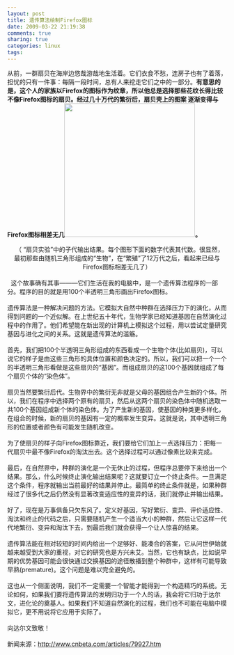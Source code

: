 ```yaml
---
layout: post
title: 遗传算法绘制Firefox图标
date: 2009-03-22 21:19:38
comments: true
sharing: true
categories: linux
tags: 
---
```


从前，一群扇贝在海岸边悠哉游哉地生活着。它们衣食不愁，连房子也有了着落，担忧的只有一件事：每隔一段时间，总有人来挖走它们之中的一部分。<strong>有意思的 是，这个人的家族以Firefox的图标作为纹章，所以他总是选择那些花纹长得比较不像Firefox图标的扇贝。经过几十万代的繁衍后，扇贝壳上的图案 逐渐变得与Firefox图标相差无几<img src="/Blogs/image.axd?picture=2009%2f3%2f10190502766056.gif" alt="" width="300" height="307" />。</strong> 
<div style="text-align: center">
&nbsp;&nbsp; （ &ldquo;扇贝实验&rdquo;中的子代输出结果。每个图形下面的数字代表其代数。很显然，最初那些由随机三角形组成的&ldquo;生物&rdquo;，在&ldquo;繁殖&rdquo;了12万代之后，看起来已经与Firefox图标相差无几了） 
</div>
<br />
&nbsp; 这个故事确有其事&mdash;&mdash;&mdash;它们生活在我的电脑中，是一个遗传算法程序的一部分。程序的目的就是用100个半透明三角形画出Firefox图标。<br />
<br />
遗传算法是一种解决问题的方法。它模拟大自然中种群在选择压力下的演化，从而得到问题的一个近似解。在上世纪五十年代，生物学家已经知道基因在自然演化过程中的作用了。他们希望能在新出现的计算机上模拟这个过程，用以尝试定量研究基因与进化之间的关系。这就是遗传算法的滥觞。<br />
<br />
首先，我们把100个半透明三角形组成的东西看成一个生物个体(比如扇贝)，可以说它的样子是由这些三角形的具体位置和颜色决定的。所以，我们可以把一个一个的半透明三角形看做是这些扇贝的&ldquo;基因&rdquo;。而组成扇贝的这100个基因就组成了每个扇贝个体的&ldquo;染色体&rdquo;。<br />
<br />
扇贝当然要繁衍后代。生物界中的繁衍无非就是父母的基因组合产生新的个体。所以，我们在程序中选择两个原有的扇贝，然后从这两个扇贝的染色体中随机选取一共100个基因组成新个体的染色体。为了产生新的基因，使基因的种类更多样化，在组合的时候，新的扇贝的基因有一定的概率发生变异。这就是说，其中透明三角形的位置或者颜色有可能发生随机改变。<br />
<br />
为了使扇贝的样子向Firefox图标靠近，我们要给它们加上一点选择压力：把每一代扇贝中最不像Firefox的淘汰出去。这个选择过程可以通过像素比较来完成。<br />
<br />
最后，在自然界中，种群的演化是一个无休止的过程，但程序总要停下来给出一个结果。那么，什么时候终止演化输出结果呢？这就要订立一个终止条件。一旦满足这个条件，程序就输出当前最好的结果并停止。最简单的终止条件就是，如果种群经过了很多代之后仍然没有显著改变适应性的变异的话，我们就停止并输出结果。<br />
<br />
好了，现在是万事俱备只欠东风了。定义好基因，写好繁衍、变异、评价适应性、淘汰和终止的代码之后，只需要随机产生一个适当大小的种群，然后让它这样一代代地繁衍、变异和淘汰下去，到最后我们就会获得一个让人惊喜的结果。<br />
<br />
遗传算法能在相对较短的时间内给出一个足够好、能凑合的答案，它从问世伊始就越来越受到大家的重视，对它的研究也是方兴未艾。当然，它也有缺点，比如说早期的优势基因可能会很快通过交换基因的途径散播到整个种群中，这样有可能导致早熟(premature)。这个问题是难以完全避免的。<br />
<br />
这也从一个侧面说明，我们不一定需要一个智能才能得到一个构造精巧的系统。无论如何，如果我们要将遗传算法的发明归功于一个人的话，我会将它归功于达尔文，进化论的奠基人。如果我们不知道自然演化的过程，我们也不可能在电脑中模拟它，更不用说将它应用于实际了。<br />
<br />
向达尔文致敬！　　<br />
<br />
新闻来源：<a href="http://www.cnbeta.com/articles/79927.htm">http://www.cnbeta.com/articles/79927.htm</a>
